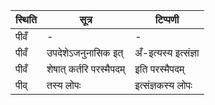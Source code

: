 | स्थिति | सूत्र | टिप्पणी |
| ----- | ------- | ------ |
| पीवँ | - | - |
| पीवँ | उपदेशेऽजनुनासिक इत् | अँ-इत्यस्य इत्संज्ञा |
| पीवँ | शेषात् कर्तरि परस्मैपदम् | इति परस्मैपदम् |
| पीव् | तस्य लोपः | इत्संज्ञकस्य लोपः |
